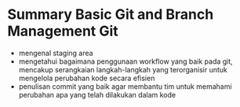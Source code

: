# Summary Basic Git and Branch Management Git
- mengenal staging area
- mengetahui bagaimana penggunaan workflow yang baik pada git, mencakup serangkaian langkah-langkah yang terorganisir untuk mengelola perubahan kode secara efisien
- penulisan commit yang baik agar membantu tim untuk memahami perubahan apa yang telah dilakukan dalam kode